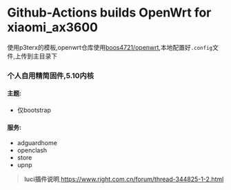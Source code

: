 # Github-Actions builds OpenWrt for xiaomi_ax3600

使用p3terx的模板,openwrt仓库使用[boos4721/openwrt](https://github.com/Boos4721/openwrt),本地配置好`.config`文件,上传到主目录下

### 个人自用精简固件,5.10内核

#### 主题:
- 仅bootstrap

#### 服务:
- adguardhome
- openclash
- store
- upnp

>**luci插件说明**,https://www.right.com.cn/forum/thread-344825-1-2.html

